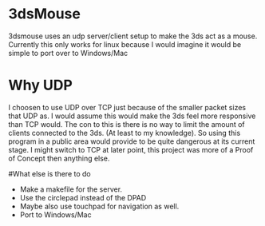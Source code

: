# 3dsMouse
3dsmouse uses an udp server/client setup to make the 3ds act as a mouse. Currently this only works for linux because I would imagine it would be simple to port over to  Windows/Mac

# Why UDP
I choosen to use UDP over TCP just because of the smaller packet sizes that UDP as. I would assume this would make the 3ds feel more responsive than TCP would. The con to this is there is no way to limit the amount of clients connected to the 3ds. (At least to my knowledge). So using this program in a public area would provide to be quite dangerous at its current stage. I might switch to TCP at later point, this project was more of a Proof of Concept then anything else.

#What else is there to do
- Make a makefile for the server.
- Use the circlepad instead of the DPAD
- Maybe also use touchpad for navigation as well.
- Port to Windows/Mac

